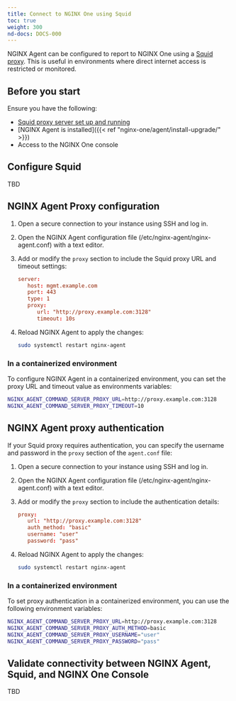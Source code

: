 ```yaml
---
title: Connect to NGINX One using Squid
toc: true
weight: 300
nd-docs: DOCS-000
---
```


NGINX Agent can be configured to report to NGINX One using a [Squid proxy](https://www.squid-cache.org/). This is useful in environments where direct internet access is restricted or monitored.

## Before you start

Ensure you have the following:

- [Squid proxy server set up and running](https://wiki.squid-cache.org/SquidFaq/InstallingSquid)
- [NGINX Agent is installed]({{< ref "nginx-one/agent/install-upgrade/" >}})
- Access to the NGINX One console

## Configure Squid

TBD

## NGINX Agent Proxy configuration

1. Open a secure connection to your instance using SSH and log in.
1. Open the NGINX Agent configuration file (/etc/nginx-agent/nginx-agent.conf) with a text editor.
1. Add or modify the `proxy` section to include the Squid proxy URL and timeout settings:

   ```conf
   server:
      host: mgmt.example.com
      port: 443
      type: 1
      proxy:
         url: "http://proxy.example.com:3128"
         timeout: 10s
   ```

1. Reload NGINX Agent to apply the changes:

    ```sh
    sudo systemctl restart nginx-agent
    ```

### In a containerized environment

To configure NGINX Agent in a containerized environment, you can set the proxy
URL and timeout value as environments variables:

```bash
NGINX_AGENT_COMMAND_SERVER_PROXY_URL=http://proxy.example.com:3128
NGINX_AGENT_COMMAND_SERVER_PROXY_TIMEOUT=10
```

## NGINX Agent proxy authentication

If your Squid proxy requires authentication, you can specify the username and password in the `proxy` section of the `agent.conf` file:

1. Open a secure connection to your instance using SSH and log in.
1. Open the NGINX Agent configuration file (/etc/nginx-agent/nginx-agent.conf) with a text editor.
1. Add or modify the `proxy` section to include the authentication details:

   ```conf
   proxy:
      url: "http://proxy.example.com:3128"
      auth_method: "basic"
      username: "user"
      password: "pass"
   ```

1. Reload NGINX Agent to apply the changes:

    ```sh
    sudo systemctl restart nginx-agent
    ```

### In a containerized environment

To set proxy authentication in a containerized environment, you can use the following environment variables:

```bash
NGINX_AGENT_COMMAND_SERVER_PROXY_URL=http://proxy.example.com:3128
NGINX_AGENT_COMMAND_SERVER_PROXY_AUTH_METHOD=basic
NGINX_AGENT_COMMAND_SERVER_PROXY_USERNAME="user"
NGINX_AGENT_COMMAND_SERVER_PROXY_PASSWORD="pass"
```

## Validate connectivity between NGINX Agent, Squid, and NGINX One Console

TBD